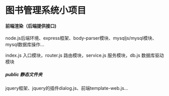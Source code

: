 # 图书管理系统小项目

#### 前端渲染（后端提供接口)

node.js后端环境、express框架、body-parser模块、mysqljs/mysql模块、mysql数据库操作...

index.js   入口模块，router.js   路由模块，service.js   服务模块，db.js   数据库驱动模块

##### public   静态文件夹

jquery框架、jquery的插件dialog.js、前端template-web.js...

#### 
